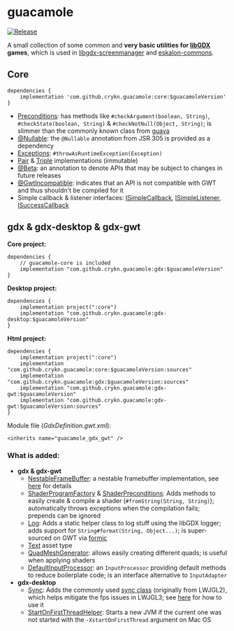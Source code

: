 # guacamole

[![Release](https://jitpack.io/v/crykn/guacamole.svg)](https://jitpack.io/#crykn/guacamole)

A small collection of some common and **very basic utilities for [libGDX](https://github.com/libgdx/libgdx) games**, which is used in [libgdx-screenmanager](https://github.com/crykn/libgdx-screenmanager) and [eskalon-commons](https://github.com/eskalon/eskalon-commons).

## Core 

```
dependencies {
    implementation 'com.github.crykn.guacamole:core:$guacamoleVersion'
}
```

* [Preconditions](https://github.com/crykn/guacamole/blob/master/core/src/main/java/de/damios/guacamole/Preconditions.java): has methods like `#checkArgument(boolean, String)`, `#checkState(boolean, String)` & `#checkNotNull(Object, String)`; is slimmer than the commonly known class from [guava](https://github.com/google/guava/wiki/PreconditionsExplained)
* [@Nullable](https://jcp.org/en/jsr/detail?id=305#2): the `@Nullable` annotation from JSR 305 is provided as a dependency 
* [Exceptions](https://github.com/crykn/guacamole/blob/master/core/src/main/java/de/damios/guacamole/Exceptions.java): `#throwAsRuntimeException(Exception)`
* [Pair](https://github.com/crykn/guacamole/blob/master/core/src/main/java/de/damios/guacamole/tuple/Pair.java) & [Triple](https://github.com/crykn/guacamole/blob/master/core/src/main/java/de/damios/guacamole/tuple/Triple.java) implementations (immutable)
* [@Beta](https://github.com/crykn/guacamole/blob/master/core/src/main/java/de/damios/guacamole/annotations/Beta.java): an annotation to denote APIs that may be subject to changes in future releases
* [@GwtIncompatible](https://github.com/crykn/guacamole/blob/master/core/src/main/java/de/damios/guacamole/annotations/GwtIncompatible.java): indicates that an API is not compatible with GWT and thus shouldn't be compiled for it
* Simple callback & listener interfaces: [ISimpleCallback](https://github.com/crykn/guacamole/blob/master/core/src/main/java/de/damios/guacamole/ISimpleCallback.java), [ISimpleListener](https://github.com/crykn/guacamole/blob/master/core/src/main/java/de/damios/guacamole/ISimpleListener.java), [ISuccessCallback](https://github.com/crykn/guacamole/blob/master/core/src/main/java/de/damios/guacamole/ISuccessCallback.java)

## gdx & gdx-desktop & gdx-gwt

**Core project:**

```
dependencies {
    // guacamole-core is included
    implementation "com.github.crykn.guacamole:gdx:$guacamoleVersion"
}
```

**Desktop project:**

```
dependencies {
    implementation project(":core")
    implementation "com.github.crykn.guacamole:gdx-desktop:$guacamoleVersion"
}
```

**Html project:**

```
dependencies {
    implementation project(":core")
    implementation "com.github.crykn.guacamole:core:$guacamoleVersion:sources"
    implementation "com.github.crykn.guacamole:gdx:$guacamoleVersion:sources"
    implementation "com.github.crykn.guacamole:gdx-gwt:$guacamoleVersion"
    implementation "com.github.crykn.guacamole:gdx-gwt:$guacamoleVersion:sources"
}
```

Module file (_GdxDefinition.gwt.xml_):

```
<inherits name="guacamole_gdx_gwt" />
```

### What is added:

* **gdx & gdx-gwt**
   * [NestableFrameBuffer](https://github.com/crykn/guacamole/blob/master/gdx/src/main/java/de/damios/guacamole/gdx/graphics/NestableFrameBuffer.java): a nestable framebuffer implementation, see [here](https://github.com/crykn/libgdx-screenmanager/wiki/Custom-FrameBuffer-implementation) for details
   * [ShaderProgramFactory](https://github.com/crykn/guacamole/blob/master/gdx/src/main/java/de/damios/guacamole/gdx/graphics/ShaderProgramFactory.java) & [ShaderPreconditions](https://github.com/crykn/guacamole/blob/master/gdx/src/main/java/de/damios/guacamole/gdx/graphics/ShaderProgramFactory.java#L107): Adds methods to easily create & compile a shader (`#fromString(String, String)`); automatically throws exceptions when the compilation fails; prepends can be ignored
   * [Log](https://github.com/crykn/guacamole/blob/master/gdx/src/main/java/de/damios/guacamole/gdx/Log.java): Adds a static helper class to log stuff using the libGDX logger; adds support for `String#format(String, Object...)`; is super-sourced on GWT via [formic](https://github.com/tommyettinger/formic)
   * [Text](https://github.com/crykn/guacamole/blob/master/gdx/src/main/java/de/damios/guacamole/gdx/assets/Text.java) asset type
   * [QuadMeshGenerator](https://github.com/crykn/guacamole/blob/master/gdx/src/main/java/de/damios/guacamole/gdx/graphics/QuadMeshGenerator.java): allows easily creating different quads; is useful when applying shaders
   * [DefaultInputProcessor](https://github.com/crykn/guacamole/blob/master/gdx/src/main/java/de/damios/guacamole/gdx/DefaultInputProcessor.java): an `InputProcessor` providing default methods to reduce boilerplate code; is an interface alternative to `InputAdapter`
* **gdx-desktop**
   * [Sync](https://github.com/crykn/guacamole/blob/master/gdx-desktop/src/main/java/de/damios/guacamole/gdx/Sync.java): Adds the commonly used [sync class](http://forum.lwjgl.org/index.php?topic=6582.msg34846#msg34846) (originally from LWJGL2), which helps mitigate the fps issues in LWJGL3; see [here](https://github.com/crykn/guacamole/wiki/Sync-usage) for how to use it
   * [StartOnFirstThreadHelper](https://github.com/crykn/guacamole/blob/master/gdx-desktop/src/main/java/de/damios/guacamole/gdx/StartOnFirstThreadHelper.java): Starts a new JVM if the current one was not started with the `-XstartOnFirstThread` argument on Mac OS
   

